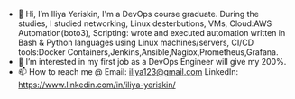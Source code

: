 - 👋 Hi, I’m Iliya Yeriskin, I'm a DevOps course graduate. During the studies, I studied networking, Linux desterbutions, VMs, Cloud:AWS Automation(boto3), Scripting: wrote and        executed automation written in Bash & Python languages using Linux machines/servers, CI/CD tools:Docker Containers,Jenkins,Ansible,Nagiox,Prometheus,Grafana.
- 👀 I’m interested in my first job as a DevOps Engineer will give my 200%.
- 📫 How to reach me @ Email: iliya123@gmail.com    LinkedIn: https://www.linkedin.com/in/iliya-yeriskin/

<!---
ThatsMyName92/ThatsMyName92 is a ✨ special ✨ repository because its `README.md` (this file) appears on your GitHub profile.
You can click the Preview link to take a look at your changes.
--->
